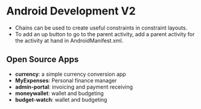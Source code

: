# Android Development V2

* Chains can be used to create useful constraints in constraint layouts.
* To add an up button to go to the parent activity, add a parent activity for the activity at hand in AndroidManifest.xml.

## Open Source Apps

* **currency**: a simple currency conversion app
* **MyExpenses**: Personal finance manager
* **admin-portal**: invoicing and payment receiving
* **moneywallet**: wallet and budgeting
* **budget-watch**: wallet and budgeting

